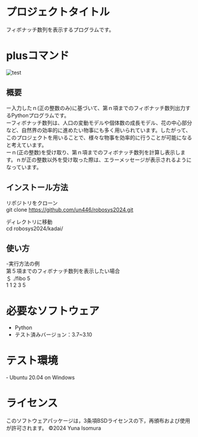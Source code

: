 # プロジェクトタイトル

フィボナッチ数列を表示するプログラムです。

# plusコマンド
![test](https://github.com/un446/robosys2024/actions/workflows/test.yml/badge.svg)

## 概要
ー入力したｎ(正の整数のみ)に基づいて、第ｎ項までのフィボナッチ数列出力するPythonプログラムです。<br>
ーフィボナッチ数列は、人口の変動モデルや個体数の成長モデル、花の中心部分など、自然界の効率的に進めたい物事にも多く用いられています。したがって、このプロジェクトを用いることで、様々な物事を効率的に行うことが可能になると考えています。<br>
ーｎ(正の整数)を受け取り、第ｎ項までのフィボナッチ数列を計算し表示します。ｎが正の整数以外を受け取った際は、エラーメッセージが表示されるようになっています。


## インストール方法
リポジトリをクローン<br>
git clone https://github.com/un446/robosys2024.git

ディレクトリに移動<br>
cd robosys2024/kadai/


## 使い方
-実行方法の例<br>
 第５項までのフィボナッチ数列を表示したい場合<br>
 ＄ ./fibo 5<br>
 1 1 2 3 5 <br>

# 必要なソフトウェア
- Python
 - テスト済みバージョン：3.7~3.10

# テスト環境
‐ Ubuntu 20.04 on Windows

# ライセンス
このソフトウェアパッケージは，3条項BSDライセンスの下，再頒布および使用が許可されます。
©2024 Yuna Isomura
